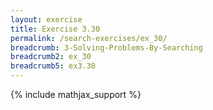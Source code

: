 ```yaml
---
layout: exercise
title: Exercise 3.30
permalink: /search-exercises/ex_30/
breadcrumb: 3-Solving-Problems-By-Searching
breadcrumb2: ex_30
breadcrumb5: ex3.30
---
```


{% include mathjax_support %}

